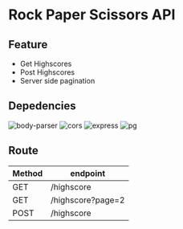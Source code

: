 # Rock Paper Scissors API


## Feature ##

* Get Highscores
* Post Highscores
* Server side pagination


## Depedencies

![body-parser](https://img.shields.io/badge/body--parser-v.1.19.0-brightgreen)
![cors](https://img.shields.io/badge/cors-v.2.8.5-blue)
![express](https://img.shields.io/badge/express-v.4.17.1-orange)
![pg](https://img.shields.io/badge/pg-v.8.7.1-red)


## Route

Method | endpoint
------------- | -------------
GET | /highscore
GET | /highscore?page=2
POST | /highscore
